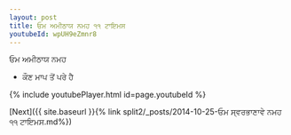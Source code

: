 ```yaml
---
layout: post
title: ਓਮ ਅਮੀਠਾਯ ਨਮਹ ੧੧ ਟਾਇਮਸ
youtubeId: wpUH9eZmnr8
---
```

 
 
 ਓਮ ਅਮੀਠਾਯ ਨਮਹ  
 
 -  ਕੌਣ ਮਾਪ ਤੋਂ ਪਰੇ ਹੈ 
 
  
 
  
 
 
 
 
 
 


{% include youtubePlayer.html id=page.youtubeId %}
 
[Next]({{ site.baseurl }}{% link  split2/_posts/2014-10-25-ਓਮ ਸ੍ਵਰਭਾਣਾਵੇ ਨਮਹ ੧੧ ਟਾਇਮਸ.md%})
 
